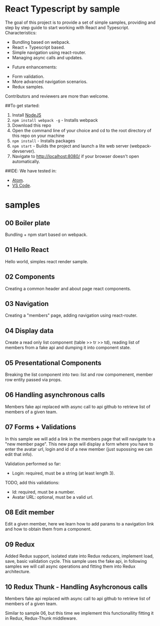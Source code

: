 # React Typescript by sample

The goal of this project is to provide a set of simple samples, providing and step by step guide to
start working with React and Typescript. Characteristics:

+ Bundling based on webpack.
+ React + Typescript based.
+ Simple navigation using react-router.
+ Managing async calls and updates.

- Future enhancements:

 + Form validation.
 + More advanced navigation scenarios.
 + Redux samples.

Contributors and reviewers are more than welcome.

##To get started:  
1. Install [NodeJS](http://www.nodejs.org)  
2. `npm install webpack -g` - Installs webpack
3. Download this repo
4. Open the command line of your choice and cd to the root directory of this repo on your machine  
5. `npm install` - Installs packages
6. `npm start` - Builds the project and launch a lite web server (webpack-devserver).
7. Navigate to [http://localhost:8080/](http://localhost:8080/) if your browser doesn't open automatically.

##IDE:
We have tested in:
 + [Atom](https://atom.io/).
 + [VS Code](https://code.visualstudio.com/).

# samples

## 00 Boiler plate

Bundling + npm start based on webpack.

## 01 Hello React

Hello world, simples react render sample.

## 02 Components

Creating a common header and about page react components.


## 03 Navigation

Creating a "members" page, adding navigation using react-router.


## 04 Display data

Create a read only list component (table >> tr >> td), reading list of members
from a fake api and dumping it into component state.

## 05 Presentational Components

Breaking the list component into two: list and row compomenent, member row
entity passed via props.

## 06 Handling asynchronous calls

Members fake api replaced with async call to api github to retrieve list of
members of a given team.

## 07 Forms + Validations

In this sample we will add a link in the members page that will navigate to a
"new member page". This new page will display a form where you have to enter
the avatar url, login and id of a new member (just supossing we can edit that info).

Validation performed so far:

* Login: required, must be a string (at least length 3).

TODO, add this validations:
* Id: required, must be a number.
* Avatar URL: optional, must be a valid url.

## 08 Edit member

Edit a given member, here we learn how to add params to a navigation link and
how to obtain them from a component.

## 09 Redux

Added Redux support, isolated state into Redux reducers, implement load, save,
basic validation cycle. This sample uses the fake api, in following samples
we will call async operations and fitting them into Redux architecture.


## 10 Redux Thunk - Handling Asyhcronous calls

Members fake api replaced with async call to api github to retrieve list of
members of a given team.

Similar to sample 06, but this time we implement this functionallity fitting it
in Redux, Redux-Thunk middleware.
